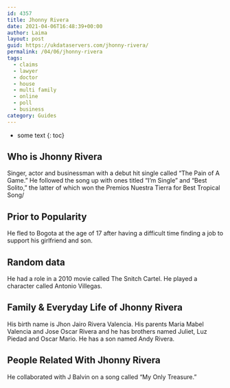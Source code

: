 ```yaml
---
id: 4357
title: Jhonny Rivera
date: 2021-04-06T16:48:39+00:00
author: Laima
layout: post
guid: https://ukdataservers.com/jhonny-rivera/
permalink: /04/06/jhonny-rivera
tags:
  - claims
  - lawyer
  - doctor
  - house
  - multi family
  - online
  - poll
  - business
category: Guides
---
```


* some text
{: toc}


## Who is Jhonny Rivera
                  
                  
                  
Singer, actor and businessman with a debut hit single called &#8220;The Pain of A Game.&#8221; He followed the song up with ones titled &#8220;I&#8217;m Single&#8221; and &#8220;Best Solito,&#8221; the latter of which won the Premios Nuestra Tierra for Best Tropical Song/
                  
              
            
              
            
                
                
                
## Prior to Popularity
                  
                  
                  
He fled to Bogota at the age of 17 after having a difficult time finding a job to support his girlfriend and son.
                  
              
            
              
            
                
                
                
## Random data
                  
                  
                  
He had a role in a 2010 movie called The Snitch Cartel. He played a character called Antonio Villegas.
                  
              
            
              
            
                
                
                
## Family & Everyday Life of Jhonny Rivera
                  
                  
                  
His birth name is Jhon Jairo Rivera Valencia. His parents Maria Mabel Valencia and Jose Oscar Rivera and he has brothers named Juliet, Luz Piedad and Oscar Mario. He has a son named Andy Rivera.
                  
              
            
              
            
                
                
                
## People Related With Jhonny Rivera
                  
                  
                  
He collaborated with J Balvin on a song called &#8220;My Only Treasure.&#8221;
                  
              
            
              
            
                
              
            
              
              
            
            
              
            
          
          
          